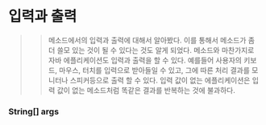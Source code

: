 # 입력과 출력
>> 메소드에서의 입력과 출력에 대해서 알아봤다. 이를 통해서 메소드가 좀 더 쓸모 있는 것이 될 수 있다는 것도 알게 되었다. 
>> 메소드와 마찬가지로 자바 에플리케이션도 입력과 출력을 할 수 있다. 예를들어 사용자의 키보드, 마우스, 터치를 입력으로 받아들일 수 있고, 그에 따른 처리 결과를 모니터나 스피커등으로 출력 할 수 있다. 입력 값이 없는 에플리케이션은 입력 값이 없는 메소드처럼 똑같은 결과를 반복하는 것에 불과하다. 

### String[] args
